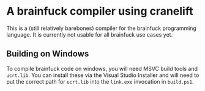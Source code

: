 # A brainfuck compiler using cranelift

This is a (still relatively barebones) compiler for the brainfuck programming language.
It is currently not usable for all brainfuck use cases yet.

## Building on Windows

To compile brainfuck code on windows, you will need MSVC build tools and `ucrt.lib`.
You can install these via the Visual Studio Installer and will need
to put the correct path for `ucrt.lib` into the `link.exe` invocation
in `build.ps1`.